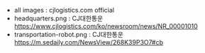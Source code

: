 - all images : cjlogistics.com official
- headquarters.png : CJ대한통운 https://www.cjlogistics.com/ko/newsroom/news/NR_00001010
- transportation-robot.png : CJ대한통운 https://m.sedaily.com/NewsView/268K39P3O7#cb
